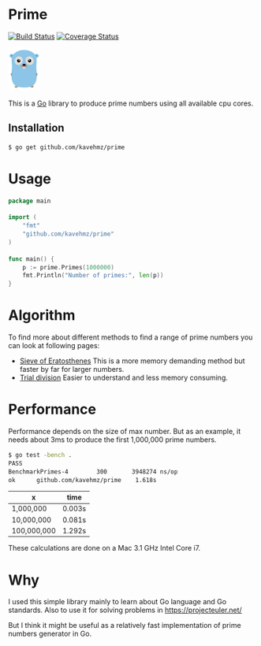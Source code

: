 Prime
=========
[![Build Status](https://travis-ci.org/kavehmz/prime.svg)](https://travis-ci.org/kavehmz/prime)
[![Coverage Status](https://coveralls.io/repos/kavehmz/prime/badge.svg?branch=master&service=github)](https://coveralls.io/github/kavehmz/prime?branch=master)

[![Gopher](https://raw.githubusercontent.com/kavehmz/static/master/gopher/gopher-front.svg?time=1)](https://golang.org/)

This is a [Go](http://golang.org) library to produce prime numbers using all available cpu cores.


## Installation

```bash
$ go get github.com/kavehmz/prime
```

# Usage

```go
package main

import (
	"fmt"
	"github.com/kavehmz/prime"
)

func main() {
	p := prime.Primes(1000000)
	fmt.Println("Number of primes:", len(p))
}
```
# Algorithm
To find more about different methods to find a range of prime numbers you can look at following pages:

* [Sieve of Eratosthenes](https://en.wikipedia.org/wiki/Sieve_of_Eratosthenes) This is a more memory demanding method but faster by far for larger numbers.
* [Trial division](https://en.wikipedia.org/wiki/Trial_division) Easier to understand and less memory consuming.

# Performance
Performance depends on the size of max number. But as an example, it needs about 3ms to produce the first 1,000,000 prime numbers.


```bash
$ go test -bench .  
PASS
BenchmarkPrimes-4	     300	   3948274 ns/op
ok  	github.com/kavehmz/prime	1.618s
```

x          |time
-----------|------
1,000,000  |0.003s
10,000,000 |0.081s
100,000,000|1.292s

These calculations are done on a Mac 3.1 GHz Intel Core i7.

# Why
I used this simple library mainly to learn about Go language and Go standards. Also to use it for solving problems in https://projecteuler.net/

But I think it might be useful as a relatively fast implementation of prime numbers generator in Go.
